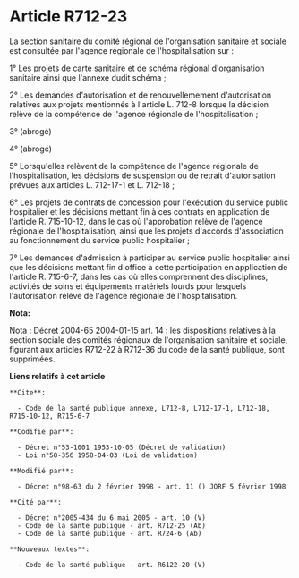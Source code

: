 # Article R712-23

La section sanitaire du comité régional de l'organisation sanitaire et sociale est consultée par l'agence régionale de
l'hospitalisation sur :

1° Les projets de carte sanitaire et de schéma régional d'organisation sanitaire ainsi que l'annexe dudit schéma ;

2° Les demandes d'autorisation et de renouvellemement d'autorisation relatives aux projets mentionnés à l'article L. 712-8
lorsque la décision relève de la compétence de l'agence régionale de l'hospitalisation ;

3° (abrogé)

4° (abrogé)

5° Lorsqu'elles relèvent de la compétence de l'agence régionale de l'hospitalisation, les décisions de suspension ou de
retrait d'autorisation prévues aux articles L. 712-17-1 et L. 712-18 ;

6° Les projets de contrats de concession pour l'exécution du service public hospitalier et les décisions mettant fin à ces
contrats en application de l'article R. 715-10-12, dans le cas où l'approbation relève de l'agence régionale de
l'hospitalisation, ainsi que les projets d'accords d'association au fonctionnement du service public hospitalier ;

7° Les demandes d'admission à participer au service public hospitalier ainsi que les décisions mettant fin d'office à cette
participation en application de l'article R. 715-6-7, dans les cas où elles comprennent des disciplines, activités de soins
et équipements matériels lourds pour lesquels l'autorisation relève de l'agence régionale de l'hospitalisation.

**Nota:**

Nota : Décret 2004-65 2004-01-15 art. 14 : les dispositions relatives à la section sociale des comités régionaux de
l'organisation sanitaire et sociale, figurant aux articles R712-22 à R712-36 du code de la santé publique, sont supprimées.

**Liens relatifs à cet article**

	**Cite**:

	  - Code de la santé publique annexe, L712-8, L712-17-1, L712-18, R715-10-12, R715-6-7

	**Codifié par**:

	  - Décret n°53-1001 1953-10-05 (Décret de validation)
	  - Loi n°58-356 1958-04-03 (Loi de validation)

	**Modifié par**:

	  - Décret n°98-63 du 2 février 1998 - art. 11 () JORF 5 février 1998

	**Cité par**:

	  - Décret n°2005-434 du 6 mai 2005 - art. 10 (V)
	  - Code de la santé publique - art. R712-25 (Ab)
	  - Code de la santé publique - art. R724-6 (Ab)

	**Nouveaux textes**:

	  - Code de la santé publique - art. R6122-20 (V)
